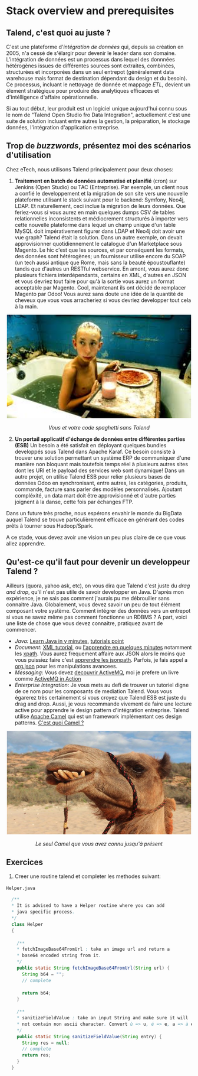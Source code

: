 # Stack overview and prerequisites

## Talend, c'est quoi au juste ?

C'est une plateforme d'*intégration de données* qui, depuis sa création en 2005, n'a cessé de s'élargir pour devenir le leader dans son domaine. L'intégration de données est un processus dans lequel des donnnées hétérogènes issues de différentes sources sont extraites, combinées, structurées et incorporées dans un seul entrepot (généralement data warehouse mais format de destination dépendant du design et du besoin). Ce processus, incluant le nettoyage de donnée  et mappage *ETL*, devient un élement stratégique pour produire des analytiques efficaces et d'intélligence d'affaire opérationnelle.

 Si au tout début, leur produit est un logiciel unique aujourd'hui connu sous le nom de "Talend Open Studio fro Data Integration", actuellement c'est une suite de solution incluant entre autres la gestion, la préparation, le stockage données, l'intégration d'application entreprise.




## Trop de *buzzwords*, présentez moi des scénarios d'utilisation
Chez eTech, nous utilisons Talend principalement pour deux choses: 
1. **Traitement en batch de données automatisé et planifié** (cron) sur Jenkins (Open Studio) ou TAC (Entreprise). Par exemple, un client nous a confié le developpement et la migration de son site vers une nouvelle plateforme utilisant le stack suivant pour le backend: Symfony, Neo4j, LDAP. Et naturellement, ceci inclue la migration de leurs données. Que feriez-vous si vous aurez en main quelques dumps CSV de tables relationnelles inconsistents et médiocrement structurés à importer vers cette nouvelle plateforme dans lequel un champ unique d'un table MySQL doit impérativement figurer dans LDAP et Neo4j doit avoir une vue graph? Talend était la solution.
Dans un autre exemple, on devait approvisionner quotidiennement le catalogue d'un Marketplace sous Magento. Le hic c'est que les sources, et par conséquent les formats, des données sont hétérogènes; un fournisseur utilise encore du SOAP (un tech aussi antique que Rome, mais sans la beauté époustouflante) tandis que d'autres un RESTful webservice. En amont, vous aurez donc plusieurs fichiers interdépendants, certains en XML, d'autres en JSON et vous devriez tout faire pour qu'à la sortie vous aurez un format acceptable par Magento. Cool, maintenant ils ont décidé de remplacer Magento par Odoo! Vous aurez sans doute une idée de la quantité de cheveux que vous vous arracheriez si vous devriez developper tout cela à la main.
<p align="center">
  <img width="500" height="280" src="screenshot/gummo-spaghetti.jpeg">
</p>
<p align="center">
    <em>Vous et votre code spaghetti sans Talend</em>
</p>

2. **Un portail applicatif d'échange de données entre différentes parties (ESB)** Un besoin a été satisfait en déployant quelques bundles developpés sous Talend dans Apache Karaf. Ce besoin consiste à trouver une solution permettant un système ERP de communiquer d'une manière non bloquant mais toutefois temps réel à plusieurs autres sites dont les URI et le payload des services web sont dynamique! Dans un autre projet, on utilise Talend ESB pour relier plusieurs bases de données Odoo en synchronisant, entre autres, les catégories, produits, commande, facture sans parler des modèles personnalisés. Ajoutant compléxité, un data mart doit être approvisionné et d'autre parties joignent à la danse, cette fois par échanges FTP.


Dans un future très proche, nous espérons envahir le monde du BigData auquel Talend se trouve particulièrement efficace en générant des codes prêts à tourner sous Hadoop/Spark.

A ce stade, vous devez avoir une vision un peu plus claire de ce que vous allez apprendre. 

## Qu'est-ce qu'il faut pour devenir un developpeur Talend ?

Ailleurs (quora, yahoo ask, etc), on vous dira que Talend c'est juste du *drag and drop*, qu'il n'est pas utile de savoir developper en Java. D'après mon expérience, je ne sais pas comment j'aurais pu me débrouiller sans connaitre Java. Globalement, vous devez savoir un peu de tout élément composant votre système. Comment intégrer des données vers un entrepot si vous ne savez même pas comment fonctionne un RDBMS ? A part, voici une liste de chose que vous devez connaitre, pratiquez avant de commencer.

+ *Java:*  [Learn Java in y minutes](https://learnxinyminutes.com/docs/java/), [tutorials point](https://www.tutorialspoint.com/java/)
+ *Document:* [XML tutorial](https://www.w3schools.com/xml/), ou [l'apprendre en quelques minutes](https://learnxinyminutes.com/docs/xml/) notamment les [xpath](https://www.w3schools.com/xml/xpath_intro.asp). Vous aurez frequement affaire aux JSON alors le moins que vous puissiez faire c'est [apprendre les jsonpath](https://www.baeldung.com/guide-to-jayway-jsonpath). Parfois, je fais appel a [org.json](http://www.docjar.com/docs/api/org/json/JSONObject.html) pour les manipulations avancees. 
+ *Messaging*: Vous devez [decouvrir ActiveMQ](https://activemq.apache.org/getting-started.html), moi je prefere un livre comme [ActiveMQ in Action](https://www.manning.com/books/activemq-in-action)
+ *Enterprise Integration*: Je vous mets au defi de trouver un tutoriel digne de ce nom pour les composants de mediation Talend. Vous vous égarerez très certainement si vous croyez que Talend ESB est juste du drag and drop. Aussi, je vous recommande vivement de faire une lecture active pour apprendre le design pattern d'intégration entreprise. Talend utilise [Apache Camel](https://camel.apache.org/) qui est un framework implémentant ces design patterns. [C'est quoi Camel ?](https://stackoverflow.com/questions/8845186/what-exactly-is-apache-camel)
<p align="center">
  <img width="500" height="280" src="screenshot/each-camel-with-their.jpg">
</p>
<p align="center">
    <em>Le seul Camel que vous avez connu jusqu'à présent</em>
</p>

## Exercices

1. Creer une routine talend et completer les methodes suivant:

`Helper.java`
```java
  /**
  * It is advised to have a Helper routine where you can add
  * java specific process.
  */
  class Helper 
  {

    /**
    * fetchImageBase64FromUrl : take an image url and return a 
    * base64 encoded string from it.
    */
    public static String fetchImageBase64FromUrl(String url) {
      String b64 = "";
      // complete

      return b64;
    }

    /**
    * sanitizeFieldValue : take an input String and make sure it will
    * not contain non ascii character. Convert ù => u, é => e, a => à etc..
    */
    public static String sanitizeFieldValue(String entry) {
      String res = null;
      // complete
      return res;
    }
  }
```